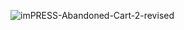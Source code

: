 ![imPRESS-Abandoned-Cart-2-revised](https://user-images.githubusercontent.com/58974370/163763460-c302af89-e0e7-45b0-aaa8-5877203ff5ec.jpg)
